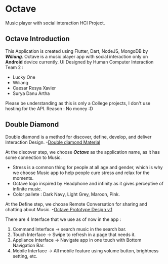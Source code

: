 # **Octave**

Music player with social interaction HCI Project.

## Octave Introduction

This Application is created using Flutter, Dart, NodeJS, MongoDB by ***Wiliang***.
Octave is a music player app with social interaction only on **Android** device currently.
    UI Designed by Human Computer Interaction Team 2 :
- Lucky One
- Wiliang
- Caesar Resya Xavier
- Surya Danu Artha

Please be understanding as this is only a College projects, I don't use hosting for the API.
    Reason : No money :D

## Double Diamond

Double diamond is a method for discover, define, develop, and deliver Interaction Design.
-[Double diamond Material](https://medium.com/@aliciaandres/luxury-hotel-app-to-offer-local-experiences-ux-case-study-9acebae41bc4)

At the discover step, we choose ***Octave*** as the application name, as it has some connection to Music.
- Stress is a common thing for people at all age and gender, which is why we choose Music app to help
  people cure stress and relax for the moments.
- Octave logo inspired by Headphone and infinity as it gives perceptive of infinite music.
- Color pallete : Dark Navy, Light Grey, Maroon, Pink.

At the Define step, we choose Remote Conversation for sharing and chatting about Music.
-[Octave Prototype Design v.1](https://www.figma.com/file/nyjNmvCBu65wzbnR3OcmEp/Octave-v.0.2?node-id=0%3A1&t=WdADZ80wetWKSnUq-0)
    
There are 4 Interface that we use as of now in the app :
1. Command Interface   -> search music in the search bar.
2. Touch Interface     -> Swipe to refresh in a page that needs it.
3. Appliance Interface -> Navigate app in one touch with Bottom Navigation Bar.
4. Mobile Interface    -> All mobile feature using volume button, brightness setting, etc.
